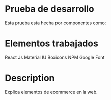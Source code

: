 # Prueba de desarrollo

   Esta prueba esta hecha por componentes como:

# Elementos trabajados

React Js
Material IU
Boxicons
NPM 
Google Font

# Description

Explica elementos de ecommerce en la web.


